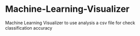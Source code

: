 # Machine-Learning-Visualizer
Machine Learning Visualizer to use analysis a csv file for check classification accuracy
